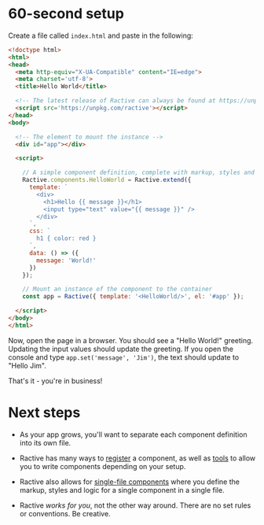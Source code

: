 # 60-second setup

Create a file called `index.html` and paste in the following:

```html
<!doctype html>
<html>
<head>
  <meta http-equiv="X-UA-Compatible" content="IE=edge">
  <meta charset='utf-8'>
  <title>Hello World</title>

  <!-- The latest release of Ractive can always be found at https://unpkg.com/ractive -->
  <script src='https://unpkg.com/ractive'></script>
</head>
<body>

  <!-- The element to mount the instance -->
  <div id="app"></div>

  <script>

    // A simple component definition, complete with markup, styles and data
    Ractive.components.HelloWorld = Ractive.extend({
      template: `
        <div>
          <h1>Hello {{ message }}</h1>
          <input type="text" value="{{ message }}" />
        </div>
      `,
      css: `
        h1 { color: red }
      `,
      data: () => ({
        message: 'World!'
      })
    });

    // Mount an instance of the component to the container
    const app = Ractive({ template: '<HelloWorld/>', el: '#app' });

  </script>
</body>
</html>
```

Now, open the page in a browser. You should see a "Hello World!" greeting. Updating the input values should update the greeting. If you open the console and type `app.set('message', 'Jim')`, the text should update to "Hello Jim".

That's it - you're in business!

# Next steps

- As your app grows, you'll want to separate each component definition into its own file.

- Ractive has many ways to [register](../extend/components.md#registering) a component, as well as [tools](../integrations/tools.md) to allow you to write components depending on your setup.

- Ractive also allows for [single-file components](https://github.com/ractivejs/component-spec/blob/master/authors.md) where you define the markup, styles and logic for a single component in a single file.

- Ractive _works for you_, not the other way around. There are no set rules or conventions. Be creative.
